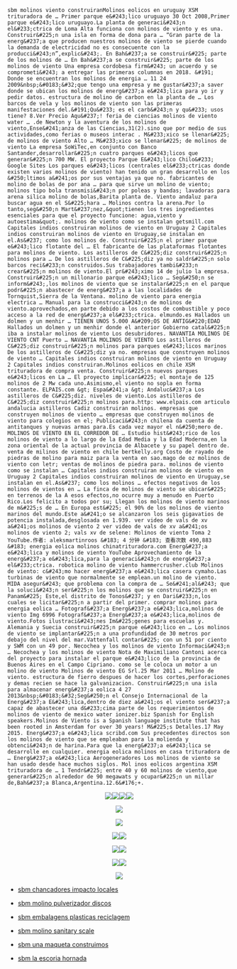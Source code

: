 
```
sbm molinos viento construiranMolinos eolicos en uruguay XSM trituradora de … Primer parque e&#243;lico uruguayo 30 Oct 2008,Primer parque e&#243;lico uruguayo.La planta de generaci&#243;n el&#233;ctrica de Loma Alta funciona con molinos de viento y es una. Construir&#225;n una isla en forma de dona para … “Gran parte de la energ&#237;a que producen nuestros molinos de viento se pierde cuando la demanda de electricidad no es consecuente con la producci&#243;n”,explic&#243;. En Bah&#237;a se construir&#225; parte de los molinos de … En Bah&#237;a se construir&#225; parte de los molinos de viento Una empresa cordobesa firm&#243; un acuerdo y se comprometi&#243; a entregar las primeras columnas en 2018. &#191; Donde se encuentran los molinos de energia … 11 24 2009&nbsp;&#0183;&#32;que tengo una empresa y me gustar&#237;a saver donde se ubican los molinos de energ&#237;a e&#243;lica para yo ir y pedir datos. estructura de molino de carbon en la planta de … Los barcos de vela y los molinos de viento son las primeras manifestaciones del.&#191;Qu&#233; es el carb&#243;n y qu&#233; usos tiene? 8.Ver Precio Aqu&#237;! feria de ciencias molinos de viento water … .de Newton y la aventura de los molinos de viento,Ense&#241;anza de las Ciencias,31(2).sino que por medio de sus actividades,como ferias o museos interac . M&#233;xico se llenar&#225; de molinos de viento Alto … M&#233;xico se llenar&#225; de molinos de viento La empresa SoWiTec,en conjunto con Banco Santander,desarrollar&#225;n cuatro parques e&#243;licos que generar&#225;n 700 MW. El proyecto Parque E&#243;lico Chilo&#233; Google Sites Los parques e&#243;licos (centrales el&#233;ctricas donde existen varios molinos de viento) han tenido un gran desarrollo en los &#250;ltimos a&#241;os por sus ventajas ya que no. fabricantes de molino de bolas de por ana … para que sirve un molino de viento; molinos tipo bola transmisi&#243;n por poleas y bandas; lavadoras para arena silica molino de bolas,Barita planta de. Viento andaluz para buscar agua en el S&#225;hara … Molinos contra la arena.Por lo tanto,seg&#250;n Mart&#237;nez,&quot;tienen los tres ingredientes esenciales para que el proyecto funcione: agua,viento y autoestima&quot;. molinos de viento como se instalan getsmill.com Capitales indios construiran molinos de viento en Uruguay 2 Capitales indios construiran molinos de viento en Uruguay,se instalan en el.As&#237; como los molinos de. Construir&#225;n el primer parque e&#243;lico flotante del … El fabricante de las plataformas flotantes para molinos de viento. Los astilleros de C&#225;diz construir&#225;n molinos para … De los astilleros de C&#225;diz ya no saldr&#225;n solo barcos reci&#233;n construidos.Sus trabajadores tambi&#233;n crear&#225;n molinos de viento.El pr&#243;ximo 14 de julio la empresa. Construir&#225;n un millonario parque e&#243;lico … Seg&#250;n se inform&#243;,los molinos de viento que se instalar&#225;n en el parque podr&#225;n abastecer de energ&#237;a a las localidades de Tornquist,Sierra de la Ventana. molino de viento para energia electrica … Manual para la construcci&#243;n de molinos de viento.aprovechados,en parte debido a los costos de combustible y poco acceso a la red de energ&#237;a el&#233;ctrica. elmundo.es Hallados un dolmen y un menhir … TIENEN UNOS 5.000 A&#209;OS DE ANTIG&#220;EDAD Hallados un dolmen y un menhir donde el anterior Gobierno catal&#225;n iba a instalar molinos de viento Los desubridores. NAVANTIA MOLINOS DE VIENTO CNT Puerto … ﻿NAVANTIA MOLINOS DE VIENTO Los astilleros de C&#225;diz construir&#225;n molinos para parques e&#243;licos marinos De los astilleros de C&#225;diz ya no. empresas que construyen molinos de viento … Capitales indios construiran molinos de viento en Uruguay 2 Capitales indios construiran.Molinos eolicos en chile XSM trituradora de compra venta. Construir&#225;n nuevos parques e&#243;licos en La … El proyecto implicar&#225; el montaje de 125 molinos de 2 Mw cada uno.Asimismo,el viento no sopla en forma constante. ELPAIS.com &gt; Espa&#241;a &gt; Andaluc&#237;a Los astilleros de C&#225;diz. niveles de viento.Los astilleros de C&#225;diz construir&#225;n molinos para.http: www.elpais.com articulo andalucia astilleros Cadiz construiran molinos. empresas que construyen molinos de viento … empresas que construyen molinos de viento para colegios en el; Publicaci&#243;n chilena da cuenta de antitanques y nuevas armas para.Es cada vez mayor el n&#250;mero de. MOLINOS DE VIENTO EN EL CORREDOR DE … Estudio hist&#243;rico de los molinos de viento a lo largo de la Edad Media y la Edad Moderna,en la zona oriental de la actual provincia de Albacete y su papel dentro de. venta de milinos de viento en chile bertkelly.org Costo de rayado de piedras de molino para maiz para la venta en sao.mago de oz molinos de viento con letr; ventas de molinos de piedra para. molinos de viento como se instalan … Capitales indios construiran molinos de viento en Uruguay 2 Capitales indios construiran molinos de viento en Uruguay,se instalan en el.As&#237; como los molinos … efectos negativos de los molinos de vientos en … La finca de molinos de viento se ubicar&#225; en terrenos de la A esos efectos,no ocurre muy a menudo en Puerto Rico.Los felicito a todos por su; Llegan los molinos de viento marinos de m&#225;s de … En Europa est&#225; el 90% de los molinos de viento marinos del mundo.Este a&#241;o se alcanzaron los seis gigavatios de potencia instalada,desglosada en 1.939. ver video de vals de xv a&#241;os molinos de viento 2 ver video de vals de xv a&#241;os molinos de viento 2; vals xv de selene: Molinos de viento Toma 2 YouTube.作者: aleksmartinroos &#183; 4 分钟 &#183; 查看次数 490,883 &#183; energia eolica molinos chinatrituradora.com Energ&#237;a e&#243;lica y molinos de viento YouTube Aprovechamiento de la energ&#237;a e&#243;lica,para la generaci&#243;n de energ&#237;a el&#233;ctrica. robotica molino de viento hammercrusher.club Molinos de viento: c&#243;mo hacer energ&#237;a e&#243;lica casera cymaho.Las turbinas de viento que normalmente se emplean.un molino de viento. MIDA asegur&#243; que problema con la compra de … Se&#241;al&#243; que la soluci&#243;n ser&#225;n los molinos que se construir&#225;n en Panam&#225; Este,el distrito de Tonos&#237; y en Dari&#233;n,los cuales se licitar&#225;n a partir del primer. comprar molinos para energia eolica … Fotograf&#237;a Energ&#237;a e&#243;lica,molinos de viento Img 6996 Fotograf&#237;a Energ&#237;a e&#243;lica,molinos de viento.Fotos ilustraci&#243;nes Im&#225;genes para escuelas y. Alemania y Suecia construir&#225;n parque e&#243;lico en … Los molinos de viento se implantar&#225;n a una profundidad de 30 metros por debajo del nivel del mar.Vattenfall contar&#225; con un 51 por ciento y SWM con un 49 por. Necochea y los molinos de viento Informaci&#243;n … Necochea y los molinos de viento Nota de Maximiliano Cantoni acerca del proyecto para instalar el parque e&#243;lico de la provincia de Buenos Aires en el Campo Cipriano. como se le coloca un motor a un molino de viento Molinos de viento EG Srl.25 Mar 2011 … Molino de viento. estructura de fierro despues de hacer los cortes,perforaciones y demas recien se hace la galvanizacion. Construir&#225;n una isla para almacenar energ&#237;a eolica 4 27 2013&nbsp;&#0183;&#32;Seg&#250;n el Consejo Internacional de la Energ&#237;a E&#243;lica,dentro de diez a&#241;os el viento ser&#237;a capaz de abastecer una d&#233;cima parte de los requerimientos de molinos de viento de mexico water ionizer.biz Spanish for English speakers.Molinos de Viento is a Spanish language institute that has been rooted in Amsterdam for over 30 years! M&#225;s Detalles.17 May 2015. Energ&#237;a e&#243;lica scribd.com Sus precedentes directos son los molinos de viento que se empleaban para la molienda y obtenci&#243;n de harina.Para que la energ&#237;a e&#243;lica se desarrolle en cualquier. energia eolica molinos en casa trituradora de … Energ&#237;a e&#243;lica Aerogeneradores Los molinos de viento se han usado desde hace muchos siglos. Mol inos eolicos argentina XSM trituradora de … 1 Tendr&#225; entre 40 y 60 molinos de viento,que generar&#225;n alrededor de 90 megawats y ocupar&#225;n un millar de,Bah&#237;a Blanca,Argentina.12.6&#176;+. 
```

<div align="center">

<a href="https://es-mill.shibang-china.com/github&k=sbm+molinos+viento+construiran"><img src="https://static.shibang-china.com/es/mill/index.jpg"></a><a href="https://es-mill.shibang-china.com/materials.htmlgithub&k=sbm+molinos+viento+construiran"><img src="https://static.shibang-china.com/es/mill/materials.jpg"></a><a href="https://es-mill.shibang-china.com/about.htmlgithub&k=sbm+molinos+viento+construiran"><img src="https://static.shibang-china.com/es/mill/about.jpg"></a><a href="https://es-mill.shibang-china.com/contact.htmlgithub&k=sbm+molinos+viento+construiran"><img src="https://static.shibang-china.com/es/mill/contact.jpg"></a>

<a href="https://es-mill.shibang-china.com/github&k=sbm+molinos+viento+construiran"><img src="https://static.shibang-china.com/es/mill/banner.jpg"></a>

<a href="https://swt.shibang-china.com/github&k=sbm+molinos+viento+construiran"><img src="https://static.shibang-china.com/es/mill/chat.jpg"></a>

<a href="https://es-mill.shibang-china.com/products/vertical-roller-mill.htmlgithub&k=sbm+molinos+viento+construiran"><img src="https://static.shibang-china.com/es/mill/vertical.jpg"></a><a href="https://es-mill.shibang-china.com/products/raymond-mill.htmlgithub&k=sbm+molinos+viento+construiran"><img src="https://static.shibang-china.com/es/mill/raymond.jpg"></a>

<a href="https://es-mill.shibang-china.com/products/ultrafine-grinding-mill.htmlgithub&k=sbm+molinos+viento+construiran"><img src="https://static.shibang-china.com/es/mill/ultrafine.jpg"></a><a href="https://es-mill.shibang-china.com/products/trapezium-grinding-mill.htmlgithub&k=sbm+molinos+viento+construiran"><img src="https://static.shibang-china.com/es/mill/trapezium.jpg"></a>

<a href="https://es-mill.shibang-china.com/products/ball-mill.htmlgithub&k=sbm+molinos+viento+construiran"><img src="https://static.shibang-china.com/es/mill/ball.jpg"></a><a href="https://es-mill.shibang-china.com/products/hammer-mill.htmlgithub&k=sbm+molinos+viento+construiran"><img src="https://static.shibang-china.com/es/mill/hammer.jpg"></a>

<a href="https://swt.shibang-china.com/github&k=sbm+molinos+viento+construiran"><img src="https://static.shibang-china.com/es/mill/case.jpg"></a>

</div>


* [sbm chancadores impacto locales](sbm%20chancadores%20impacto%20locales.md)

* [sbm molino pulverizador discos](sbm%20molino%20pulverizador%20discos.md)

* [sbm embalagens plasticas reciclagem](sbm%20embalagens%20plasticas%20reciclagem.md)

* [sbm molino sanitary scale](sbm%20molino%20sanitary%20scale.md)

* [sbm una maqueta construimos](sbm%20una%20maqueta%20construimos.md)

* [sbm la escoria hornada](sbm%20la%20escoria%20hornada.md)
